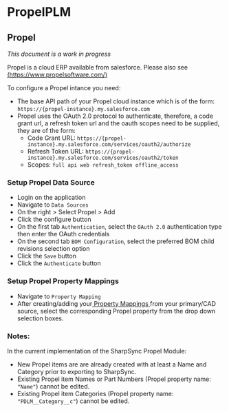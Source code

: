 # PropelPLM

## Propel

_This document is a work in progress_

Propel is a cloud ERP available from salesforce. Please also see [(https://www.propelsoftware.com/)](https://www.propelsoftware.com/)

To configure a Propel intance you need:

* The base API path of your Propel cloud instance which is of the form: `https://{propel-instance}.my.salesforce.com`
* Propel uses the OAuth 2.0 protocol to authenticate, therefore, a code grant url, a refresh token url and the oauth scopes need to be supplied, they are of the form:
  * Code Grant URL: `https://{propel-instance}.my.salesforce.com/services/oauth2/authorize`
  * Refresh Token URL: `https://{propel-instance}.my.salesforce.com/services/oauth2/token`
  * Scopes: `full api web refresh_token offline_access`

### Setup Propel Data Source

* Login on the application
* Navigate to `Data Sources`
* On the right > Select Propel > Add
* Click the configure button
* On the first tab `Authentication`, select the `OAuth 2.0` authentication type then enter the OAuth credentials
* On the second tab `BOM Configuration`, select the preferred BOM child revisions selection option
* Click the `Save` button
* Click the `Authenticate` button

### Setup Propel Property Mappings

* Navigate to `Property Mapping`
* After creating/adding your[ Property Mappings ](../fundamentals/property-mappings.md)from your primary/CAD source, select the corresponding Propel property from the drop down selection boxes.

### Notes:

In the current implementation of the SharpSync Propel Module:

* New Propel items are are already created with at least a Name and Category prior to exporting to SharpSync.
* Existing Propel item Names or Part Numbers (Propel property name: `"Name"`) cannot be edited.
* Existing Propel item Categories (Propel property name: `"PDLM__Category__c"`) cannot be edited.
